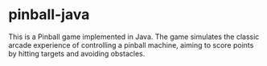 # pinball-java

This is a Pinball game implemented in Java. The game simulates the classic arcade experience of controlling a pinball machine, aiming to score points by hitting targets and avoiding obstacles.
